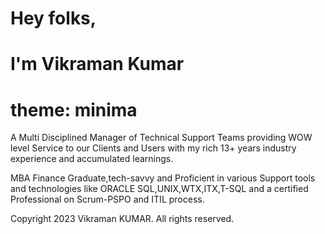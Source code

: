 # Hey folks,

# I'm Vikraman Kumar

# theme: minima

A Multi Disciplined Manager of Technical Support Teams providing WOW level Service to our Clients and Users with my rich 13+ years industry experience and accumulated learnings.

MBA Finance Graduate,tech-savvy and Proficient in various Support tools and technologies like ORACLE SQL,UNIX,WTX,ITX,T-SQL and a certified Professional on Scrum-PSPO and ITIL process.









Copyright 2023 Vikraman KUMAR.
All rights reserved.
